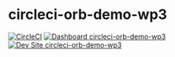 # circleci-orb-demo-wp3

[![CircleCI](https://circleci.com/gh/kporras07/circleci-orb-demo-wp3.svg?style=shield)](https://circleci.com/gh/kporras07/circleci-orb-demo-wp3)
[![Dashboard circleci-orb-demo-wp3](https://img.shields.io/badge/dashboard-circleci_orb_demo_wp3-yellow.svg)](https://dashboard.pantheon.io/sites/0103bd98-4f06-4412-8d28-58e0b4627d34#dev/code)
[![Dev Site circleci-orb-demo-wp3](https://img.shields.io/badge/site-circleci_orb_demo_wp3-blue.svg)](http://dev-circleci-orb-demo-wp3.pantheonsite.io/)